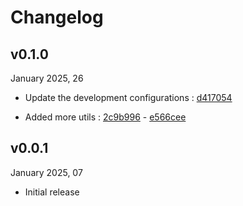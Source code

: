 # Changelog

## v0.1.0

January 2025, 26

- Update the development configurations : [d417054](https://github.com/karanBRAVO/nodelpers/commit/d4170541a1fe39dae73ae86eef2854e554e3d093)

- Added more utils : [2c9b996](https://github.com/karanBRAVO/nodelpers/commit/2c9b99654b7fdf3fd0cb66da79bb06d571ec4913) - [e566cee](https://github.com/karanBRAVO/nodelpers/commit/e566ceece82c68c86981c7b953ffd9200deecd00)

## v0.0.1

January 2025, 07

- Initial release
